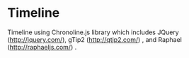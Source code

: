 # Timeline
Timeline using Chronoline.js library which includes JQuery (http://jquery.com/), gTip2 (http://qtip2.com/) , and Raphael (http://raphaeljs.com/) .
